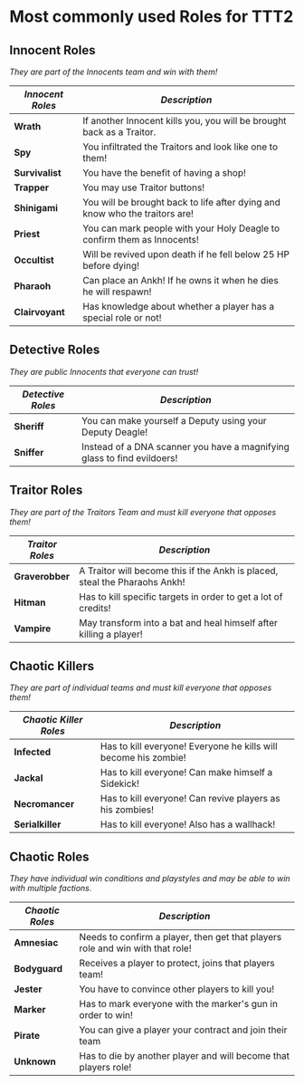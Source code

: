 # Most commonly used Roles for TTT2

## Innocent Roles

_They are part of the Innocents team and win with them!_

| _Innocent Roles_ | _Description_ |
| - | - |
|**Wrath**|If another Innocent kills you, you will be brought back as a Traitor.|
|**Spy**|You infiltrated the Traitors and look like one to them!|
|**Survivalist**|You have the benefit of having a shop! |
|**Trapper**|You may use Traitor buttons!|
|**Shinigami**|You will be brought back to life after dying and know who the traitors are!|
|**Priest**|You can mark people with your Holy Deagle to confirm them as Innocents!|
|**Occultist**|Will be revived upon death if he fell below 25 HP before dying!|
|**Pharaoh**|Can place an Ankh! If he owns it when he dies he will respawn!|
|**Clairvoyant**|Has knowledge about whether a player has a special role or not!|

## Detective Roles

_They are public Innocents that everyone can trust!_

| _Detective Roles_ | _Description_ |
| - | - |
|**Sheriff**|You can make yourself a Deputy using your Deputy Deagle!|
|**Sniffer**|Instead of a DNA scanner you have a magnifying glass to find evildoers!|

## Traitor Roles

_They are part of the Traitors Team and must kill everyone that opposes them!_

| _Traitor Roles_ | _Description_ |
| - | - |
|**Graverobber**|A Traitor will become this if the Ankh is placed, steal the Pharaohs Ankh!|
|**Hitman**|Has to kill specific targets in order to get a lot of credits!|
|**Vampire**|May transform into a bat and heal himself after killing a player!|

## Chaotic Killers

_They are part of individual teams and must kill everyone that opposes them!_

| _Chaotic Killer Roles_ | _Description_ |
| - | - |
|**Infected**|Has to kill everyone! Everyone he kills will become his zombie!|
|**Jackal**|Has to kill everyone! Can make himself a Sidekick!|
|**Necromancer**|Has to kill everyone! Can revive players as his zombies!|
|**Serialkiller**|Has to kill everyone! Also has a wallhack!|

## Chaotic Roles

_They have individual win conditions and playstyles and may be able to win with multiple factions._

| _Chaotic Roles_ | _Description_ |
| - | - |
|**Amnesiac**|Needs to confirm a player, then get that players role and win with that role!|
|**Bodyguard**|Receives a player to protect, joins that players team!|
|**Jester**|You have to convince other players to kill you!|
|**Marker**|Has to mark everyone with the marker's gun in order to win!|
|**Pirate**|You can give a player your contract and join their team|
|**Unknown**|Has to die by another player and will become that players role!|

